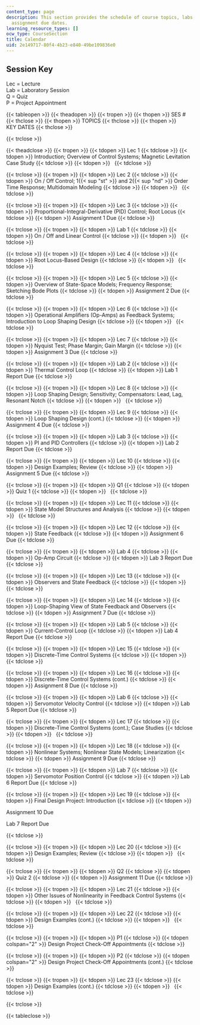 ```yaml
---
content_type: page
description: This section provides the schedule of course topics, labs, quizzes, and
  assignment due dates.
learning_resource_types: []
ocw_type: CourseSection
title: Calendar
uid: 2e149717-80f4-4b23-e840-49be109836e0
---
```


Session Key
-----------

Lec = Lecture  
Lab = Laboratory Session  
Q = Quiz  
P = Project Appointment

{{< tableopen >}}
{{< theadopen >}}
{{< tropen >}}
{{< thopen >}}
SES #
{{< thclose >}}
{{< thopen >}}
TOPICS
{{< thclose >}}
{{< thopen >}}
KEY DATES
{{< thclose >}}

{{< trclose >}}

{{< theadclose >}}
{{< tropen >}}
{{< tdopen >}}
Lec 1
{{< tdclose >}}
{{< tdopen >}}
Introduction; Overview of Control Systems; Magnetic Levitation Case Study
{{< tdclose >}}
{{< tdopen >}}
 
{{< tdclose >}}

{{< trclose >}}
{{< tropen >}}
{{< tdopen >}}
Lec 2
{{< tdclose >}}
{{< tdopen >}}
On / Off Control; 1{{< sup "st" >}} and 2{{< sup "nd" >}} Order Time Response; Multidomain Modeling
{{< tdclose >}}
{{< tdopen >}}
 
{{< tdclose >}}

{{< trclose >}}
{{< tropen >}}
{{< tdopen >}}
Lec 3
{{< tdclose >}}
{{< tdopen >}}
Proportional-Integral-Derivative (PID) Control; Root Locus
{{< tdclose >}}
{{< tdopen >}}
Assignment 1 Due
{{< tdclose >}}

{{< trclose >}}
{{< tropen >}}
{{< tdopen >}}
Lab 1
{{< tdclose >}}
{{< tdopen >}}
On / Off and Linear Control
{{< tdclose >}}
{{< tdopen >}}
 
{{< tdclose >}}

{{< trclose >}}
{{< tropen >}}
{{< tdopen >}}
Lec 4
{{< tdclose >}}
{{< tdopen >}}
Root Locus-Based Design
{{< tdclose >}}
{{< tdopen >}}
 
{{< tdclose >}}

{{< trclose >}}
{{< tropen >}}
{{< tdopen >}}
Lec 5
{{< tdclose >}}
{{< tdopen >}}
Overview of State-Space Models; Frequency Response; Sketching Bode Plots
{{< tdclose >}}
{{< tdopen >}}
Assignment 2 Due
{{< tdclose >}}

{{< trclose >}}
{{< tropen >}}
{{< tdopen >}}
Lec 6
{{< tdclose >}}
{{< tdopen >}}
Operational Amplifiers (Op-Amps) as Feedback Systems; Introduction to Loop Shaping Design
{{< tdclose >}}
{{< tdopen >}}
 
{{< tdclose >}}

{{< trclose >}}
{{< tropen >}}
{{< tdopen >}}
Lec 7
{{< tdclose >}}
{{< tdopen >}}
Nyquist Test; Phase Margin; Gain Margin
{{< tdclose >}}
{{< tdopen >}}
Assignment 3 Due
{{< tdclose >}}

{{< trclose >}}
{{< tropen >}}
{{< tdopen >}}
Lab 2
{{< tdclose >}}
{{< tdopen >}}
Thermal Control Loop
{{< tdclose >}}
{{< tdopen >}}
Lab 1 Report Due
{{< tdclose >}}

{{< trclose >}}
{{< tropen >}}
{{< tdopen >}}
Lec 8
{{< tdclose >}}
{{< tdopen >}}
Loop Shaping Design; Sensitivity; Compensators: Lead, Lag, Resonant Notch
{{< tdclose >}}
{{< tdopen >}}
 
{{< tdclose >}}

{{< trclose >}}
{{< tropen >}}
{{< tdopen >}}
Lec 9
{{< tdclose >}}
{{< tdopen >}}
Loop Shaping Design (cont.)
{{< tdclose >}}
{{< tdopen >}}
Assignment 4 Due
{{< tdclose >}}

{{< trclose >}}
{{< tropen >}}
{{< tdopen >}}
Lab 3
{{< tdclose >}}
{{< tdopen >}}
PI and PID Controllers
{{< tdclose >}}
{{< tdopen >}}
Lab 2 Report Due
{{< tdclose >}}

{{< trclose >}}
{{< tropen >}}
{{< tdopen >}}
Lec 10
{{< tdclose >}}
{{< tdopen >}}
Design Examples; Review
{{< tdclose >}}
{{< tdopen >}}
Assignment 5 Due
{{< tdclose >}}

{{< trclose >}}
{{< tropen >}}
{{< tdopen >}}
Q1
{{< tdclose >}}
{{< tdopen >}}
Quiz 1
{{< tdclose >}}
{{< tdopen >}}
 
{{< tdclose >}}

{{< trclose >}}
{{< tropen >}}
{{< tdopen >}}
Lec 11
{{< tdclose >}}
{{< tdopen >}}
State Model Structures and Analysis
{{< tdclose >}}
{{< tdopen >}}
 
{{< tdclose >}}

{{< trclose >}}
{{< tropen >}}
{{< tdopen >}}
Lec 12
{{< tdclose >}}
{{< tdopen >}}
State Feedback
{{< tdclose >}}
{{< tdopen >}}
Assignment 6 Due
{{< tdclose >}}

{{< trclose >}}
{{< tropen >}}
{{< tdopen >}}
Lab 4
{{< tdclose >}}
{{< tdopen >}}
Op-Amp Circuit
{{< tdclose >}}
{{< tdopen >}}
Lab 3 Report Due
{{< tdclose >}}

{{< trclose >}}
{{< tropen >}}
{{< tdopen >}}
Lec 13
{{< tdclose >}}
{{< tdopen >}}
Observers and State Feedback
{{< tdclose >}}
{{< tdopen >}}
 
{{< tdclose >}}

{{< trclose >}}
{{< tropen >}}
{{< tdopen >}}
Lec 14
{{< tdclose >}}
{{< tdopen >}}
Loop-Shaping View of State Feedback and Observers
{{< tdclose >}}
{{< tdopen >}}
Assignment 7 Due
{{< tdclose >}}

{{< trclose >}}
{{< tropen >}}
{{< tdopen >}}
Lab 5
{{< tdclose >}}
{{< tdopen >}}
Current-Control Loop
{{< tdclose >}}
{{< tdopen >}}
Lab 4 Report Due
{{< tdclose >}}

{{< trclose >}}
{{< tropen >}}
{{< tdopen >}}
Lec 15
{{< tdclose >}}
{{< tdopen >}}
Discrete-Time Control Systems
{{< tdclose >}}
{{< tdopen >}}
 
{{< tdclose >}}

{{< trclose >}}
{{< tropen >}}
{{< tdopen >}}
Lec 16
{{< tdclose >}}
{{< tdopen >}}
Discrete-Time Control Systems (cont.)
{{< tdclose >}}
{{< tdopen >}}
Assignment 8 Due
{{< tdclose >}}

{{< trclose >}}
{{< tropen >}}
{{< tdopen >}}
Lab 6
{{< tdclose >}}
{{< tdopen >}}
Servomotor Velocity Control
{{< tdclose >}}
{{< tdopen >}}
Lab 5 Report Due
{{< tdclose >}}

{{< trclose >}}
{{< tropen >}}
{{< tdopen >}}
Lec 17
{{< tdclose >}}
{{< tdopen >}}
Discrete-Time Control Systems (cont.); Case Studies
{{< tdclose >}}
{{< tdopen >}}
 
{{< tdclose >}}

{{< trclose >}}
{{< tropen >}}
{{< tdopen >}}
Lec 18
{{< tdclose >}}
{{< tdopen >}}
Nonlinear Systems; Nonlinear State Models; Linearization
{{< tdclose >}}
{{< tdopen >}}
Assignment 9 Due
{{< tdclose >}}

{{< trclose >}}
{{< tropen >}}
{{< tdopen >}}
Lab 7
{{< tdclose >}}
{{< tdopen >}}
Servomotor Position Control
{{< tdclose >}}
{{< tdopen >}}
Lab 6 Report Due
{{< tdclose >}}

{{< trclose >}}
{{< tropen >}}
{{< tdopen >}}
Lec 19
{{< tdclose >}}
{{< tdopen >}}
Final Design Project: Introduction
{{< tdclose >}}
{{< tdopen >}}


Assignment 10 Due

Lab 7 Report Due


{{< tdclose >}}

{{< trclose >}}
{{< tropen >}}
{{< tdopen >}}
Lec 20
{{< tdclose >}}
{{< tdopen >}}
Design Examples; Review
{{< tdclose >}}
{{< tdopen >}}
 
{{< tdclose >}}

{{< trclose >}}
{{< tropen >}}
{{< tdopen >}}
Q2
{{< tdclose >}}
{{< tdopen >}}
Quiz 2
{{< tdclose >}}
{{< tdopen >}}
Assignment 11 Due
{{< tdclose >}}

{{< trclose >}}
{{< tropen >}}
{{< tdopen >}}
Lec 21
{{< tdclose >}}
{{< tdopen >}}
Other Issues of Nonlinearity in Feedback Control Systems
{{< tdclose >}}
{{< tdopen >}}
 
{{< tdclose >}}

{{< trclose >}}
{{< tropen >}}
{{< tdopen >}}
Lec 22
{{< tdclose >}}
{{< tdopen >}}
Design Examples (cont.)
{{< tdclose >}}
{{< tdopen >}}
 
{{< tdclose >}}

{{< trclose >}}
{{< tropen >}}
{{< tdopen >}}
P1
{{< tdclose >}}
{{< tdopen colspan="2" >}}
Design Project Check-Off Appointments
{{< tdclose >}}

{{< trclose >}}
{{< tropen >}}
{{< tdopen >}}
P2
{{< tdclose >}}
{{< tdopen colspan="2" >}}
Design Project Check-Off Appointments (cont.)
{{< tdclose >}}

{{< trclose >}}
{{< tropen >}}
{{< tdopen >}}
Lec 23
{{< tdclose >}}
{{< tdopen >}}
Design Examples (cont.)
{{< tdclose >}}
{{< tdopen >}}
 
{{< tdclose >}}

{{< trclose >}}

{{< tableclose >}}